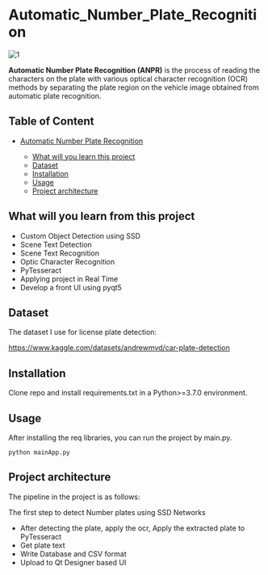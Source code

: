 # Automatic_Number_Plate_Recognition
![1](https://github.com/Ashutosh-AI/Automatic_Number_Plate_Recognition/assets/53949585/d1d23510-a58c-492c-a117-262fbad68029)

**Automatic Number Plate Recognition (ANPR)** is the process of reading the characters on the plate with various optical character recognition (OCR) methods by separating the plate region on the vehicle image obtained from automatic plate recognition.

## Table of Content

- [Automatic Number Plate Recognition](#automatic-number-plate-recognition)

  * [What will you learn this project ](#what-will-you-learn-this-project)
  * [Dataset](#dataset)
  * [Installation](#installation)
  * [Usage](#usage)
  * [Project architecture](#project-architecture)

## What will you learn from this project 

* Custom Object Detection using SSD
* Scene Text Detection
* Scene Text Recognition
* Optic Character Recognition
* PyTesseract
* Applying project in Real Time
* Develop a front UI using pyqt5

## Dataset
The dataset I use for license plate detection:  

https://www.kaggle.com/datasets/andrewmvd/car-plate-detection

## Installation

Clone repo and install requirements.txt in a Python>=3.7.0 environment.

## Usage

After installing the req libraries, you can run the project by main.py.

    python mainApp.py

## Project architecture

The pipeline in the project is as follows:  

The first step to detect Number plates using SSD Networks
- After detecting the plate, apply the ocr, Apply the extracted plate to PyTesseract
- Get plate text
- Write Database and CSV format
- Upload to Qt Designer based UI
